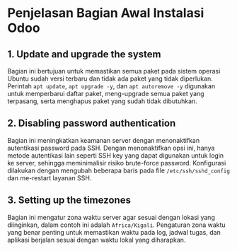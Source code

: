 # Penjelasan Bagian Awal Instalasi Odoo

## 1. Update and upgrade the system
Bagian ini bertujuan untuk memastikan semua paket pada sistem operasi Ubuntu sudah versi terbaru dan tidak ada paket yang tidak diperlukan. Perintah `apt update`, `apt upgrade -y`, dan `apt autoremove -y` digunakan untuk memperbarui daftar paket, meng-upgrade semua paket yang terpasang, serta menghapus paket yang sudah tidak dibutuhkan.

## 2. Disabling password authentication
Bagian ini meningkatkan keamanan server dengan menonaktifkan autentikasi password pada SSH. Dengan menonaktifkan opsi ini, hanya metode autentikasi lain seperti SSH key yang dapat digunakan untuk login ke server, sehingga meminimalisir risiko brute-force password. Konfigurasi dilakukan dengan mengubah beberapa baris pada file `/etc/ssh/sshd_config` dan me-restart layanan SSH.

## 3. Setting up the timezones
Bagian ini mengatur zona waktu server agar sesuai dengan lokasi yang diinginkan, dalam contoh ini adalah `Africa/Kigali`. Pengaturan zona waktu yang benar penting untuk memastikan waktu pada log, jadwal tugas, dan aplikasi berjalan sesuai dengan waktu lokal yang diharapkan.